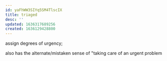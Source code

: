 ```yaml
---
id: yaFhWW3SIYq5SM4TlscIX
title: triaged
desc: ''
updated: 1636317689256
created: 1636129428800
---
```




assign degrees of urgency; 

also has the alternate/mistaken sense of "taking care of an urgent problem
